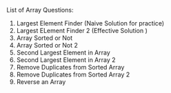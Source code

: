 
List of Array Questions:

1. Largest Element Finder (Naive Solution for practice)
2. Largest ELement Finder 2 (Effective Solution )
3. Array Sorted or Not
4. Array Sorted or Not 2
5. Second Largest Element in Array
6. Second Largest Element in Array 2
7. Remove Duplicates from Sorted Array
8. Remove Duplicates from Sorted Array 2
9. Reverse an Array
